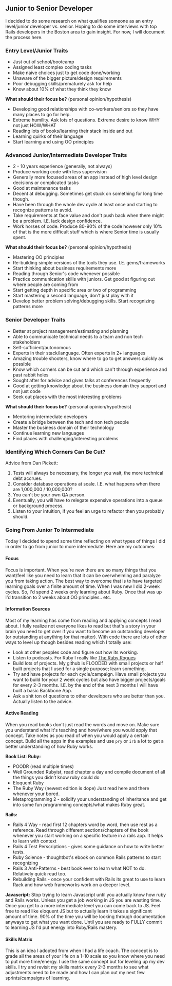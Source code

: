 ## Junior to Senior Developer

I decided to do some research on what qualifies someone as an entry level/junior
developer vs. senior.  Hoping to do some interviews with top Rails developers in
the Boston area to gain insight.  For now, I will document the process here.

### Entry Level/Junior Traits

*  Just out of school/bootcamp  
*  Assigned least complex coding tasks  
*  Make naive choices just to get code done/working  
*  Unaware of the bigger picture/design requirements  
*  Poor debugging skills/prematurely ask for help  
*  Know about 10% of what they think they know  

**What should their focus be?** (personal opinion/hypothesis)
*  Developing good relationships with co-workers/seniors so they have many
    places to go for help.  
*  Extreme humility.  Ask lots of questions.  Extreme desire to know WHY not
    just HOW/WHAT  
*  Reading lots of books/learning their stack inside and out  
*  Learning quirks of their language  
*  Start learning and using OO principles  


### Advanced Junior/Intermediate Developer Traits

*  2 - 10 years experience (generally, not always)  
*  Produce working code with less supervision  
*  Generally more focused areas of an app instead of high level design decisions
    or complicated tasks  
*  Good at maintenance tasks  
*  Decent at debugging. Sometimes get stuck on something for long time though.  
*  Have been through the whole dev cycle at least once and starting to recognize
    patterns to avoid.  
*  Take requirements at face value and don't push back when there might be a
    problem.  I.E. lack design confidence.  
*  Work horses of code.  Produce 80-90% of the code however only 10% of that is
    the more difficult stuff which is where Senior time is usually spent.  

**What should their focus be?** (personal opinion/hypothesis)
*  Mastering OO principles  
*  Re-building simple versions of the tools they use.  I.E. gems/frameworks  
*  Start thinking about business requirements more  
*  Reading through Senior's code whenever possible  
*  Practice communication skills with juniors.  Get good at figuring out where
    people are coming from  
*  Start getting depth in specific area or two of programming  
*  Start mastering a second language, don't just play with it  
*  Develop better problem solving/debugging skills.  Start recognizing patterns
    more  

### Senior Developer Traits

*  Better at project management/estimating and planning  
*  Able to communicate technical needs to a team and non tech stakeholders  
*  Self-sufficient/autonomous  
*  Experts in their stack/language.  Often experts in 2+ languages  
*  Amazing trouble shooters, know where to go to get answers quickly as possible  
*  Know which corners can be cut and which can't through experience and past
    rabbit holes  
*  Sought after for advice and gives talks at conferences frequently  
*  Good at getting knowledge about the business domain they support and not just
    code  
*  Seek out places with the most interesting problems  

**What should their focus be?** (personal opinion/hypothesis)
*  Mentoring intermediate developers  
*  Create a bridge between the tech and non tech people  
*  Master the business domain of their technology  
*  Continue learning new languages  
*  Find places with challenging/interesting problems 


### Identifying Which Corners Can Be Cut?
Advice from Dan Pickett:

1.  Tests will always be necessary, the longer you wait, the more technical debt
accrues.  
2.  Consider database operations at scale.  I.E. what happens when there are
1,000,000 / 10,000,000?  
3.  You can't be your own QA person.  
4.  Eventually, you will have to relegate expensive operations into a queue or
background process.  
5.  Listen to your intuition, if you feel an urge to refactor then you probably
should.  

### Going From Junior To Intermediate

Today I decided to spend some time reflecting on what types of things I did in order
to go from junior to more intermediate. Here are my outcomes:


#### Focus
Focus is important. When you're new there are so many things that you
want/feel like you need to learn that it can be overwhelming and paralyze
you from taking action.  The best way to overcome that is to have targeted
learning goals over a finite amount of time.  When I was new I did 2-week
cycles.  So, I'd spend 2 weeks only learning about Ruby.  Once that was up I'd
transition to 2 weeks about OO principles.. etc.

#### Information Sources 
Most of my learning has come from reading and applying concepts I read about.  I
fully realize not everyone likes to read but that's a story in your brain you
need to get over if you want to become an outstanding developer (or outstanding at anything for
that matter).  With code there are lots of other ways to level up though besides
reading which I totally use:

*  Look at other peoples code and figure out how its working.  
*  Listen to podcasts.  For Ruby I really like [The Ruby
    Rogues](http://devchat.tv/ruby-rogues/)  
*  Build lots of projects.  My github is FLOODED with small projects or half
    built projects that I used for a single purpose; learn something.  
*  Try and have projects for each cycle/campaign.  Have small projects you want to build
    for your 2 week cycles but also have bigger projects/goals for every 2-3
    months.  I.E. by the end of the next 3 months I will have built a basic
    Backbone App.  
*  Ask a shit ton of questions to other developers who are better than you.
    Actually listen to the advice.  

#### Active Reading
When you read books don't just read the words and move on.  Make sure you
understand what it's teaching and how/where you would apply that concept.  Take
notes as you read of when you would apply a certain concept.  Build all the apps
in the examples and use `pry` or `irb` a lot to get a better understanding of
how Ruby works.

**Book List**:
**Ruby:**
*  POODR (read multiple times)
*  Well Grounded Rubyist, read chapter a day and compile document of all the things you didn’t know ruby could do  
*  Eloquent Ruby  
*  The Ruby Way (newest edition is dope)  Just read here and there whenever your
    bored.  
*  Metaprogramming 2 - solidify your understanding of inheritance and get into
    some fun programming concepts/what makes Ruby great.  

**Rails:**
*  Rails 4 Way - read first 12 chapters word by word, then use rest as a
    reference.  Read through different sections/chapters of the book whenever
    you start working on a specific feature in a rails app.  It helps to learn
    with context  
*  Rails 4 Test Perscriptions - gives some guidance on how to write better
    tests.  
*  Ruby Science - thoughtbot's ebook on common Rails patterns to start
    recognizing
*  Rails 3 Anti-Patterns - best book ever to learn what NOT to do.  Relatively
    quick read too.  
*  Rebuilding Rails - once your confident with Rails its great to use to learn
    Rack and how web frameworks work on a deeper level.  

**Javascript:**
Stop trying to learn Javascript until you actually know how ruby and Rails
works.  Unless you get a job working in JS you are wasting time.  Once you
get to a more intermediate level you can come back to JS.  Feel free to read
like eloquent JS but to actually learn it takes a significant amount of time.
90% of the time you will be looking through documentation anyways to get what
you want done.  Until you are ready to FULLY commit to learning JS I'd put
energy into Ruby/Rails mastery.


#### Skills Matrix 
This is an idea I adopted from when I had a life coach.  The concept is to grade
all the areas of your life on a 1-10 scale so you know where you need to put
more time/energy.  I use the same concept but for leveling up my dev skills.  I
try and revisit my skills matrix every 2-3 months to see what adjustments need
to be made and how I can plan out my next few sprints/campaigns of learning.





